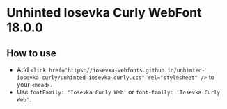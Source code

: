 # Unhinted Iosevka Curly WebFont 18.0.0

## How to use

- Add `<link href="https://iosevka-webfonts.github.io/unhinted-iosevka-curly/unhinted-iosevka-curly.css" rel="stylesheet" />` to your `<head>`.
- Use `fontFamily: 'Iosevka Curly Web'` or `font-family: 'Iosevka Curly Web'`.
